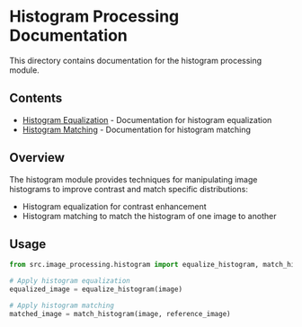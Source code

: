 # Histogram Processing Documentation

This directory contains documentation for the histogram processing module.

## Contents

- [Histogram Equalization](README_HISTOGRAM_EQUALIZATION.md) - Documentation for histogram equalization
- [Histogram Matching](README_HISTOGRAM_MATCHING.md) - Documentation for histogram matching

## Overview

The histogram module provides techniques for manipulating image histograms to improve contrast and match specific distributions:

- Histogram equalization for contrast enhancement
- Histogram matching to match the histogram of one image to another

## Usage

```python
from src.image_processing.histogram import equalize_histogram, match_histogram

# Apply histogram equalization
equalized_image = equalize_histogram(image)

# Apply histogram matching
matched_image = match_histogram(image, reference_image)
```
